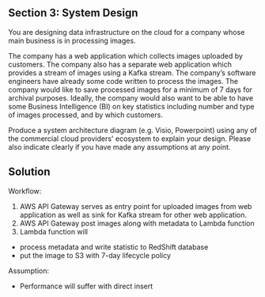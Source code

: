 ## Section 3: System Design

You are designing data infrastructure on the cloud for a company whose main business is in processing images. 

The company has a web application which collects images uploaded by customers. The company also has a separate web application which provides a stream of images using a Kafka stream. The company’s software engineers have already some code written to process the images. The company  would like to save processed images for a minimum of 7 days for archival purposes. Ideally, the company would also want to be able to have some Business Intelligence (BI) on key statistics including number and type of images processed, and by which customers.

Produce a system architecture diagram (e.g. Visio, Powerpoint) using any of the commercial cloud providers' ecosystem to explain your design. Please also indicate clearly if you have made any assumptions at any point.

## Solution

Workflow:

1. AWS API Gateway serves as entry point for uploaded images from web application as well as sink for Kafka stream for other web application. 
2. AWS API Gateway post images along with metadata to Lambda function
3. Lambda function will
* process metadata and write statistic to RedShift database 
* put the image to S3 with 7-day lifecycle policy

Assumption:
* Performance will suffer with direct insert 





